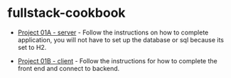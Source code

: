 # fullstack-cookbook

* [Project 01A - server](./project01-a//README.md) - Follow the instructions on how to complete application, you will not have to set up the database or sql because its set to H2.

* [Project 01B - client](./project01-b/ReadMe.md) - Follow the instructions for how to complete the front end and connect to backend.



